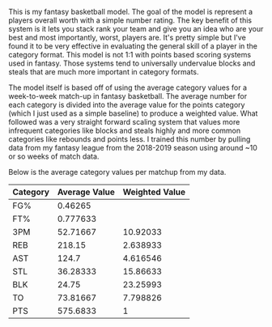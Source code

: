 This is my fantasy basketball model. The goal of the model is represent a players overall worth with a simple
number rating. The key benefit of this system is it lets you stack rank your team and give you an idea
who are your best and most importantly, worst, players are. It's pretty simple but I've found it to be very effective in evaluating
the general skill of a player in the category format. This model is not 1:1 with points based scoring systems
used in fantasy. Those systems tend to universally undervalue blocks and steals that are much more
important in category formats.

The model itself is based off of using the average category values for a week-to-week match-up in fantasy
basketball. The average number for each category is divided into the average value for the points category (which
I just used as a simple baseline) to produce a weighted value. What followed was a very straight forward scaling system that values more infrequent categories
like blocks and steals highly and more common categories like rebounds and points less. I trained this number by pulling 
data from my fantasy league from the 2018-2019 season using around ~10 or so weeks of match data. 

Below is the average category values per matchup from my data.

| Category | Average Value | Weighted Value |
|-----|----------|----------|
| FG% | 0.46265  |          |
| FT% | 0.777633 |          |
| 3PM | 52.71667 | 10.92033 |
| REB | 218.15   | 2.638933 |
| AST | 124.7    | 4.616546 |
| STL | 36.28333 | 15.86633 |
| BLK | 24.75    | 23.25993 |
| TO  | 73.81667 | 7.798826 |
| PTS | 575.6833 | 1        |